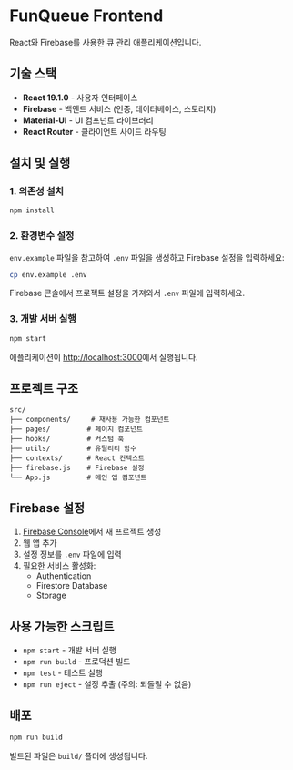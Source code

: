 # FunQueue Frontend

React와 Firebase를 사용한 큐 관리 애플리케이션입니다.

## 기술 스택

- **React 19.1.0** - 사용자 인터페이스
- **Firebase** - 백엔드 서비스 (인증, 데이터베이스, 스토리지)
- **Material-UI** - UI 컴포넌트 라이브러리
- **React Router** - 클라이언트 사이드 라우팅

## 설치 및 실행

### 1. 의존성 설치

```bash
npm install
```

### 2. 환경변수 설정

`env.example` 파일을 참고하여 `.env` 파일을 생성하고 Firebase 설정을 입력하세요:

```bash
cp env.example .env
```

Firebase 콘솔에서 프로젝트 설정을 가져와서 `.env` 파일에 입력하세요.

### 3. 개발 서버 실행

```bash
npm start
```

애플리케이션이 [http://localhost:3000](http://localhost:3000)에서 실행됩니다.

## 프로젝트 구조

```
src/
├── components/     # 재사용 가능한 컴포넌트
├── pages/         # 페이지 컴포넌트
├── hooks/         # 커스텀 훅
├── utils/         # 유틸리티 함수
├── contexts/      # React 컨텍스트
├── firebase.js    # Firebase 설정
└── App.js         # 메인 앱 컴포넌트
```

## Firebase 설정

1. [Firebase Console](https://console.firebase.google.com/)에서 새 프로젝트 생성
2. 웹 앱 추가
3. 설정 정보를 `.env` 파일에 입력
4. 필요한 서비스 활성화:
   - Authentication
   - Firestore Database
   - Storage

## 사용 가능한 스크립트

- `npm start` - 개발 서버 실행
- `npm run build` - 프로덕션 빌드
- `npm test` - 테스트 실행
- `npm run eject` - 설정 추출 (주의: 되돌릴 수 없음)

## 배포

```bash
npm run build
```

빌드된 파일은 `build/` 폴더에 생성됩니다.
